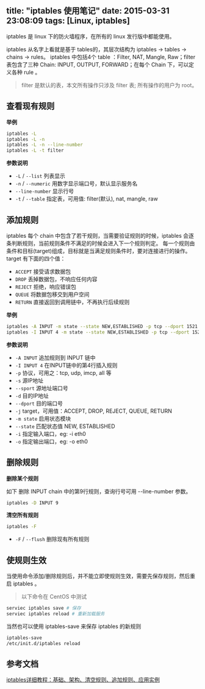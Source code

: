 title: "iptables 使用笔记"
date: 2015-03-31 23:08:09
tags: [Linux, iptables]
---

iptables 是 linux 下的防火墙程序，在所有的 linux 发行版中都能使用。

iptables 从名字上看就是基于 tables的，其层次结构为 iptables -> tables -> chains -> rules。 iptables 中包括4个 table ：Filter, NAT, Mangle, Raw；filter 表包含了三种 Chain: INPUT, OUTPUT, FORWARD；在每个 Chain 下，可以定义各种 rule 。

<!-- more -->

> filter 是默认的表，本文所有操作只涉及 filter 表; 所有操作的用户为 root。


## 查看现有规则

**举例**

``` bash
iptables -L 
iptables -L -n
iptables -L -n --line-number
iptables -L -t filter
```

**参数说明**

- <code>-L</code> / <code>--list</code> 列表显示 
- <code>-n</code> / <code>--numeric</code> 用数字显示端口号，默认显示服务名
- <code>--line-number</code> 显示行号
- <code>-t</code> / <code>--table</code> 指定表，可用值: filter(默认), nat, mangle, raw

## 添加规则

iptables 每个 chain 中包含了若干规则，当需要验证规则的时候，iptables 会逐条判断规则，当前规则条件不满足的时候会进入下一个规则判定。
每一个规则由条件和目标(target)组成，目标就是当满足规则条件时，要对连接进行的操作。 target 有下面的四个值：

- <code>ACCEPT</code> 接受请求数据包 
- <code>DROP</code> 丢掉数据包，不响应任何内容
- <code>REJECT</code> 拒绝，响应错误包
- <code>QUEUE</code> 将数据包移交到用户空间
- <code>RETURN</code> 直接返回到调用链中，不再执行后续规则

**举例**

``` bash
iptables -A INPUT -m state --state NEW,ESTABLISHED -p tcp --dport 1521 -j ACCEPT
iptables -I INPUT 4 -m state --state NEW,ESTABLISHED -p tcp --dport 1521 -j ACCEPT
```

**参数说明**

- <code>-A INPUT</code> 追加规则到 INPUT 链中
- <code>-I INPUT 4</code> 在INPUT链中的第4行插入规则  
- <code>-p</code> 协议，可用之：tcp, udp, imcp, all 等
- <code>-s</code> 源IP地址
- <code>--sport</code> 源地址端口号
- <code>-d</code> 目的IP地址
- <code>--dport</code> 目的端口号
- <code>-j</code> target，可用值：ACCEPT, DROP, REJECT, QUEUE, RETURN
- <code>-m state</code> 启用状态模块
- <code>--state</code> 匹配状态值 NEW, ESTABLISHED
- <code>-i</code> 指定输入端口，eg: -i eth0
- <code>-o</code> 指定输出端口，eg: -o eth0


## 删除规则

**删除某个规则**

如下 删除 INPUT chain 中的第9行规则，查询行号可用 --line-number 参数。

``` bash
iptables -D INPUT 9   
```

**清空所有规则**
``` bash
iptables -F 
```

- <code>-F</code> / <code>--flush</code> 删除现有所有规则

## 使规则生效

当使用命令添加/删除规则后，并不能立即使规则生效，需要先保存规则，然后重启 iptables 。

> 以下命令在 CentOS 中测试

``` bash
serviec iptables save # 保存
serviec iptables reload # 重新加载服务
```

当然也可以使用 iptables-save 来保存 iptables 的新规则

``` bash
iptables-save
/etc/init.d/iptables reload
```

## 参考文档

[iptables详细教程：基础、架构、清空规则、追加规则、应用实例](https://lesca.me/archives/iptables-tutorial-structures-configuratios-examples.html)
